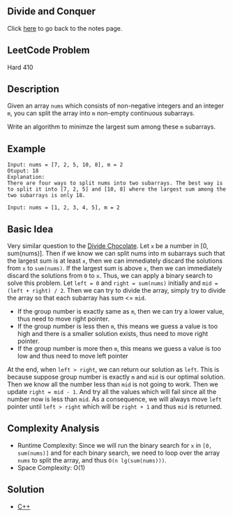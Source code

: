 ## Divide and Conquer
Click [here](../notes.md) to go back to the notes page.

## LeetCode Problem
Hard 410

## Description
Given an array `nums` which consists of non-negative integers and an integer `m`, you can split the array into `m` non-empty continuous subarrays.

Write an algorithm to minimze the largest sum among these `m` subarrays.

## Example
```
Input: nums = [7, 2, 5, 10, 8], m = 2
Otuput: 18
Explanation:
There are four ways to split nums into two subarrays. The best way is to split it into [7, 2, 5] and [10, 8] where the largest sum among the two subarrays is only 18.

Input: nums = [1, 2, 3, 4, 5], m = 2
```

## Basic Idea
Very similar question to the [Divide Chocolate](../divide_chocolate/description.md). Let `x` be a number in [0, sum(nums)]. Then if we know we can split nums into m subarrays such that the largest sum is at least `x`, then we can immediately discard the solutions from `x` to `sum(nums)`. If the largest sum is above `x`, then we can immediately discard the solutions from `0` to `x`. Thus, we can apply a binary search to solve this problem. Let `left = 0` and `right = sum(nums)` initially and `mid = (left + right) / 2`. Then we can try to divide the array, simply try to divide the array so that each subarray has sum <= `mid`.
- If the group number is exactly same as `m`, then we can try a lower value, thus need to move right pointer.
- If the group number is less then `m`, this means we guess a value is too high and there is a smaller solution exists, thus need to move right pointer.
- If the group number is more then `m`, this means we guess a value is too low and thus need to move left pointer
  
At the end, when `left > right`, we can return our solution as `left`. This is because suppose group number is exactly `m` and `mid` is our optimal solution. Then we know all the number less than `mid` is not going to work. Then we update `right = mid - 1`. And try all the values which will fail since all the number now is less than `mid`. As a consequence, we will always move `left` pointer until `left > right` which will be `right + 1` and thus `mid` is returned.

## Complexity Analysis
- Runtime Complexity: Since we will run the binary search for `x` in `[0, sum(nums)]` and for each binary search, we need to loop over the array `nums` to split the array, and thus `O(n lg(sum(nums)))`.
- Space Complexity: O(1)

## Solution
- [C++](./solution.cpp)